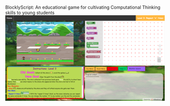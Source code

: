 BlocklyScript: An educational game for cultivating Computational Thinking skills to young students
![](BlocklyScriptGame/Game/assets/BlocklyGame.png)
